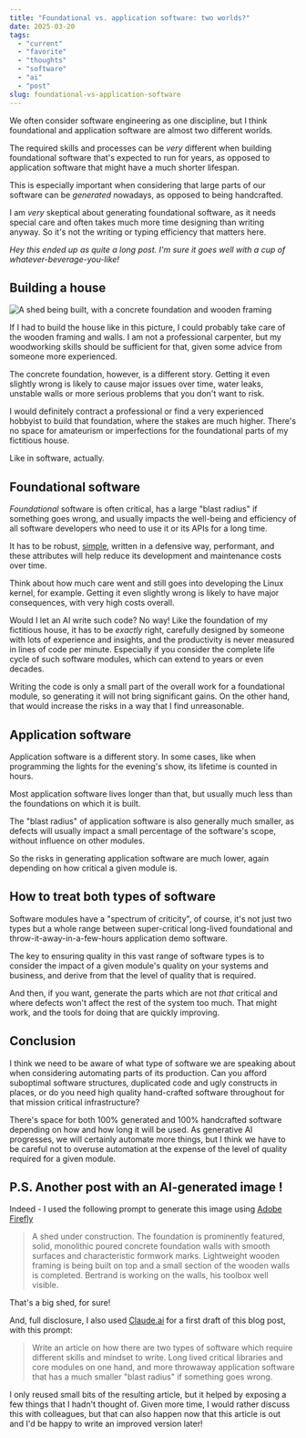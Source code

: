 ```yaml
---
title: "Foundational vs. application software: two worlds?"
date: 2025-03-20
tags: 
  - "current"
  - "favorite"
  - "thoughts"
  - "software"
  - "ai"
  - "post"
slug: foundational-vs-application-software
---
```


We often consider software engineering as one discipline, but I think foundational
and application software are almost two different worlds.

<!-- excerpt -->

The required skills and processes can be _very_ different when building foundational
software that's expected to run for years, as opposed to application software that
might have a much shorter lifespan.

This is especially important when considering that large parts of our software can
be _generated_ nowadays, as opposed to being handcrafted.

I am _very_ skeptical about generating foundational software, as it needs special
care and often takes much more time designing than writing anyway. So it's not
the writing or typing efficiency that matters here.

_Hey this ended up as quite a long post. I'm sure it goes well with a cup of whatever-beverage-you-like!_

## Building a house

![A shed being built, with a concrete foundation and wooden framing](/assets/images/foundational-vs-application-software.webp)

If I had to build the house like in this picture, I could probably take care of the wooden framing and walls. I am not a professional carpenter, but my woodworking skills should be sufficient for that, given some advice from someone more experienced.

The concrete foundation, however, is a different story. Getting it even slightly wrong is likely
to cause major issues over time, water leaks, unstable walls or more serious problems
that you don't want to risk.

I would definitely contract a professional or find a very experienced hobbyist to build that foundation, where the stakes are much higher. There's no space for amateurism or
imperfections for the foundational parts of my fictitious house.

Like in software, actually.

## Foundational software

_Foundational_ software is often critical, has a large "blast radius" if something goes wrong, and usually impacts the well-being and efficiency of all software developers who need to use it or its APIs for a long time.

It has to be robust, [simple](/2025/03/13/zh/), written in a defensive way, performant, and these
attributes will help reduce its development and maintenance costs over time.

Think about how much care went and still goes into developing the Linux kernel, for example. Getting it even slightly wrong is likely to have major consequences, with
very high costs overall.

Would I let an AI write such code? No way! Like the foundation of my fictitious house,
it has to be _exactly_ right, carefully designed by someone with lots of experience and insights,
and the productivity is never measured in lines of code per minute. Especially if you
consider the complete life cycle of such software modules, which can extend to years
or even decades.

Writing the code is only a small part of the overall work for a foundational module, so
generating it will not bring significant gains. On the other hand, that would increase the risks in a way that I find unreasonable.

## Application software

Application software is a different story. In some cases, like when programming
the lights for the evening's show, its lifetime is counted in hours.

Most application software lives longer than that, but usually much less than
the foundations on which it is built.

The "blast radius" of application software is also generally much smaller, as
defects will usually impact a small percentage of the software's scope, without
influence on other modules.

So the risks in generating application software are much lower, again depending
on how critical a given module is.

## How to treat both types of software

Software modules have a "spectrum of criticity", of course, it's not just
two types but a whole range between super-critical long-lived foundational
and throw-it-away-in-a-few-hours application demo software.

The key to ensuring quality in this vast range of software types is to consider
the impact of a given module's quality on your systems and business, and derive
from that the level of quality that is required.

And then, if you want, generate the parts which are not _that_ critical and
where defects won't affect the rest of the system too much. That might work, and
the tools for doing that are quickly improving.

## Conclusion

I think we need to be aware of what type of software we are speaking about
when considering automating parts of its production. Can you afford
suboptimal software structures, duplicated code and ugly constructs in places,
or do you need high quality hand-crafted software throughout for that mission critical 
infrastructure?

There's space for both 100% generated and 100% handcrafted software depending
on how and how long it will be used. As generative AI progresses, we will
certainly automate more things, but I think we have to be careful not to overuse
automation at the expense of the level of quality required for a given module.


## P.S. Another post with an AI-generated image !

Indeed - I used the following prompt to generate this image using
[Adobe Firefly](https://firefly.adobe.com)

> A shed under construction. The foundation is prominently featured, solid, monolithic poured concrete foundation walls with smooth surfaces and characteristic formwork marks. Lightweight wooden framing is being built on top and a small section of the wooden walls is completed. Bertrand is working on the walls, his toolbox well visible.

That's a big shed, for sure!

And, full disclosure, I also used [Claude.ai](https://claude.ai) for a first draft of this blog post,
with this prompt:

> Write an article on how there are two types of software which require different skills and mindset to write. Long lived critical libraries and core modules on one hand, and more throwaway application software that has a much smaller "blast radius" if something goes wrong.

I only reused small bits of the resulting article, but it helped by exposing a few things that I hadn't thought of. Given more time, I would rather discuss this with colleagues,
but that can also happen now that this article is out and I'd be happy to write
an improved version later!


